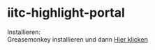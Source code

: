 iitc-highlight-portal
=====================
Installieren:  
Greasemonkey installieren und dann [Hier klicken](https://github.com/Faldrian/iitc-highlight-portal/raw/master/src/iitc_highlight_portals_with_LVL_X.user.js)
